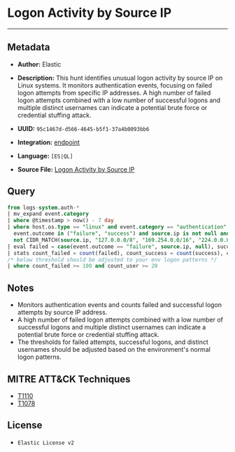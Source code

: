 # Logon Activity by Source IP

---

## Metadata

- **Author:** Elastic
- **Description:** This hunt identifies unusual logon activity by source IP on Linux systems. It monitors authentication events, focusing on failed logon attempts from specific IP addresses. A high number of failed logon attempts combined with a low number of successful logons and multiple distinct usernames can indicate a potential brute force or credential stuffing attack.

- **UUID:** `95c1467d-d566-4645-b5f1-37a4b0093bb6`
- **Integration:** [endpoint](https://docs.elastic.co/integrations/endpoint)
- **Language:** `[ES|QL]`
- **Source File:** [Logon Activity by Source IP](../queries/login_activity_by_source_address.toml)

## Query

```sql
from logs-system.auth-*
| mv_expand event.category
| where @timestamp > now() - 7 day
| where host.os.type == "linux" and event.category == "authentication" and event.action in ("ssh_login", "user_login") and
  event.outcome in ("failure", "success") and source.ip is not null and
  not CIDR_MATCH(source.ip, "127.0.0.0/8", "169.254.0.0/16", "224.0.0.0/4", "::1")
| eval failed = case(event.outcome == "failure", source.ip, null), success = case(event.outcome == "success", source.ip, null)
| stats count_failed = count(failed), count_success = count(success), count_user = count_distinct(user.name) by source.ip
/* below threshold should be adjusted to your env logon patterns */
| where count_failed >= 100 and count_user >= 20
```

## Notes

- Monitors authentication events and counts failed and successful logon attempts by source IP address.
- A high number of failed logon attempts combined with a low number of successful logons and multiple distinct usernames can indicate a potential brute force or credential stuffing attack.
- The thresholds for failed attempts, successful logons, and distinct usernames should be adjusted based on the environment's normal logon patterns.

## MITRE ATT&CK Techniques

- [T1110](https://attack.mitre.org/techniques/T1110)
- [T1078](https://attack.mitre.org/techniques/T1078)

## License

- `Elastic License v2`

